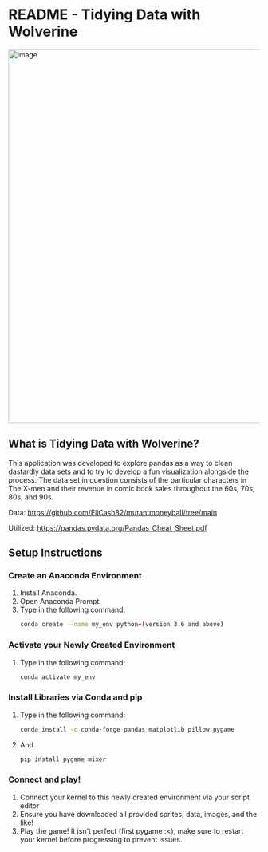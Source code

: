 # README - Tidying Data with Wolverine

<img width="749" alt="image" src="https://github.com/user-attachments/assets/264c41be-69b6-4131-b213-e2756e488446" />


## What is Tidying Data with Wolverine?
This application was developed to explore pandas as a way to clean dastardly data sets and to try to 
develop a fun visualization alongside the process. The data set in question consists
of the particular characters in The X-men and their revenue in comic book sales
throughout the 60s, 70s, 80s, and 90s.

Data: https://github.com/EliCash82/mutantmoneyball/tree/main

Utilized: https://pandas.pydata.org/Pandas_Cheat_Sheet.pdf

## Setup Instructions

### Create an Anaconda Environment
1. Install Anaconda.
2. Open Anaconda Prompt.
3. Type in the following command:
   ```bash
   conda create --name my_env python=(version 3.6 and above)

### Activate your Newly Created Environment
1. Type in the following command:
   ```bash
   conda activate my_env
### Install Libraries via Conda and pip
1. Type in the following command:
   ```bash
   conda install -c conda-forge pandas matplotlib pillow pygame
2. And
   ```bash
   pip install pygame mixer
   
### Connect and play!
1. Connect your kernel to this newly created environment via your script editor
2. Ensure you have downloaded all provided sprites, data, images, and the like!
3. Play the game! It isn't perfect (first pygame :<), make sure to restart your kernel before progressing to prevent issues.
